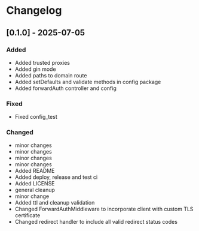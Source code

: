 # Changelog

## [0.1.0] - 2025-07-05

### Added

- Added trusted proxies
- Added gin mode
- Added paths to domain route
- Added setDefaults and validate methods in config package
- Added forwardAuth controller and config

### Fixed

- Fixed config_test

### Changed

- minor changes
- minor changes
- minor changes
- minor changes
- Added README
- Added deploy, release and test ci
- Added LICENSE
- general cleanup
- minor change
- Added ttl and cleanup validation
- Changed ForwardAuthMiddleware to incorporate client with custom TLS certificate
- Changed redirect handler to include all valid redirect status codes

